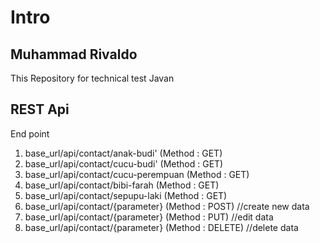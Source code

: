 # Intro

## Muhammad Rivaldo 
This Repository for technical test Javan

## REST Api 
End point
1. base_url/api/contact/anak-budi'  (Method : GET)
2. base_url/api/contact/cucu-budi' (Method : GET)
3. base_url/api/contact/cucu-perempuan (Method : GET)
4. base_url/api/contact/bibi-farah (Method : GET)
5. base_url/api/contact/sepupu-laki (Method : GET)
5. base_url/api/contact/{parameter} (Method : POST) //create new data
5. base_url/api/contact/{parameter} (Method : PUT) //edit data
5. base_url/api/contact/{parameter} (Method : DELETE) //delete data
